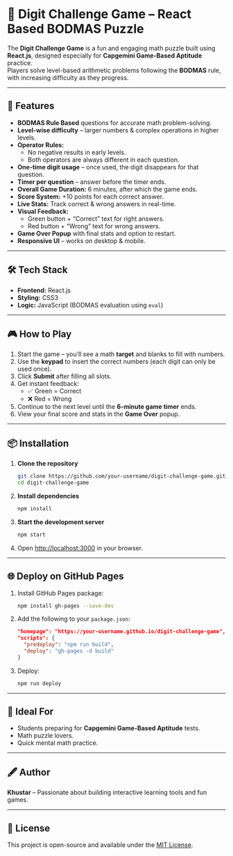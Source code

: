 # 🎯 Digit Challenge Game – React Based BODMAS Puzzle

The **Digit Challenge Game** is a fun and engaging math puzzle built using **React.js**, designed especially for **Capgemini Game-Based Aptitude** practice.  
Players solve level-based arithmetic problems following the **BODMAS** rule, with increasing difficulty as they progress.

---

## 🚀 Features
- **BODMAS Rule Based** questions for accurate math problem-solving.
- **Level-wise difficulty** – larger numbers & complex operations in higher levels.
- **Operator Rules:**
  - No negative results in early levels.
  - Both operators are always different in each question.
- **One-time digit usage** – once used, the digit disappears for that question.
- **Timer per question** – answer before the timer ends.
- **Overall Game Duration:** 6 minutes, after which the game ends.
- **Score System:** +10 points for each correct answer.
- **Live Stats:** Track correct & wrong answers in real-time.
- **Visual Feedback:**
  - Green button + “Correct” text for right answers.
  - Red button + “Wrong” text for wrong answers.
- **Game Over Popup** with final stats and option to restart.
- **Responsive UI** – works on desktop & mobile.

---

## 🛠 Tech Stack
- **Frontend:** React.js
- **Styling:** CSS3
- **Logic:** JavaScript (BODMAS evaluation using `eval`)

---

## 🎮 How to Play
1. Start the game – you’ll see a math **target** and blanks to fill with numbers.
2. Use the **keypad** to insert the correct numbers (each digit can only be used once).
3. Click **Submit** after filling all slots.
4. Get instant feedback:
   - ✅ Green = Correct
   - ❌ Red = Wrong
5. Continue to the next level until the **6-minute game timer** ends.
6. View your final score and stats in the **Game Over** popup.

---

## 📦 Installation
1. **Clone the repository**
   ```bash
   git clone https://github.com/your-username/digit-challenge-game.git
   cd digit-challenge-game
   ```
2. **Install dependencies**
   ```bash
   npm install
   ```
3. **Start the development server**
   ```bash
   npm start
   ```
4. Open [http://localhost:3000](http://localhost:3000) in your browser.

---

## 🌐 Deploy on GitHub Pages
1. Install GitHub Pages package:
   ```bash
   npm install gh-pages --save-dev
   ```
2. Add the following to your `package.json`:
   ```json
   "homepage": "https://your-username.github.io/digit-challenge-game",
   "scripts": {
     "predeploy": "npm run build",
     "deploy": "gh-pages -d build"
   }
   ```
3. Deploy:
   ```bash
   npm run deploy
   ```

---

## 📌 Ideal For
- Students preparing for **Capgemini Game-Based Aptitude** tests.
- Math puzzle lovers.
- Quick mental math practice.

---

## 🖋 Author
**Khustar** – Passionate about building interactive learning tools and fun games.

---

## 📄 License
This project is open-source and available under the [MIT License](LICENSE).
